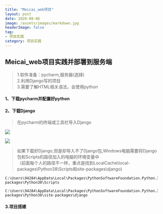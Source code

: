 ```yaml
---
title: "Meicai_web项目"
layout: post
date: 2020-08-06
image: /assets/images/markdown.jpg
headerImage: false
tag:
- 项目实践
category: 项目实践
---
```


## Meicai_web项目实践并部署到服务端

> 1.软件准备：pycharm,服务器(选择)  
> 2.利用Django写的项目  
> 3.需要了解HTML相关语法，会使用python

#### 1、下载pycharm并配置好python
#### 2、下载Django
> 在pycharm的终端或工具栏导入Django  

![](https://raw.githubusercontent.com/zhuoyue2/zhuoyue2.github.io/master/assets/images/Meicai_web_Detail/Term_stail.png)

![](https://raw.githubusercontent.com/zhuoyue2/zhuoyue2.github.io/master/assets/images/Meicai_web_Detail/Find_tool.png) 

> 如果下载好Django,但是却导入不了Django包,Windows电脑需要将Django包和Scripts的路径加入的电脑的环境变量中  
	（前面每个人的路径不一样，重点是找到LocalCache\local-packages\Python38\Scripts和site-packages\django)

	C:\Users\94284\AppData\Local\Packages\PythonSoftwareFoundation.Python.3.8_qbz5n2kfra8p0\LocalCache\local-packages\Python38\Scripts  

	C:\Users\94284\AppData\Local\Packages\PythonSoftwareFoundation.Python.3.8_qbz5n2kfra8p0\LocalCache\local-packages\Python38\site-packages\django

#### 3.项目搭建


